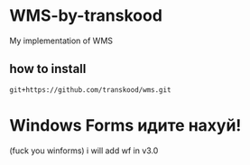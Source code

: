 # WMS-by-transkood
My implementation of WMS

## how to install

``` 
git+https://github.com/transkood/wms.git
```


# Windows Forms идите нахуй! 
(fuck you winforms)
i will add wf in v3.0
